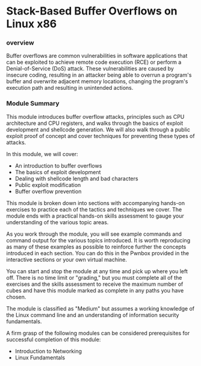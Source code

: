 # Stack-Based Buffer Overflows on Linux x86

### overview

Buffer overflows are common vulnerabilities in software applications that can be exploited to achieve remote code execution (RCE) or perform a Denial-of-Service (DoS) attack. These vulnerabilities are caused by insecure coding, resulting in an attacker being able to overrun a program's buffer and overwrite adjacent memory locations, changing the program's execution path and resulting in unintended actions.


 ### Module Summary
 
 This module introduces buffer overflow attacks, principles such as CPU architecture and CPU registers, and walks through the basics of exploit development and shellcode generation. We will also walk through a public exploit proof of concept and cover techniques for preventing these types of attacks.

In this module, we will cover:

-   An introduction to buffer overflows
-   The basics of exploit development
-   Dealing with shellcode length and bad characters
-   Public exploit modification
-   Buffer overflow prevention

This module is broken down into sections with accompanying hands-on exercises to practice each of the tactics and techniques we cover. The module ends with a practical hands-on skills assessment to gauge your understanding of the various topic areas.

As you work through the module, you will see example commands and command output for the various topics introduced. It is worth reproducing as many of these examples as possible to reinforce further the concepts introduced in each section. You can do this in the Pwnbox provided in the interactive sections or your own virtual machine.

You can start and stop the module at any time and pick up where you left off. There is no time limit or "grading," but you must complete all of the exercises and the skills assessment to receive the maximum number of cubes and have this module marked as complete in any paths you have chosen.

The module is classified as "Medium" but assumes a working knowledge of the Linux command line and an understanding of information security fundamentals.

A firm grasp of the following modules can be considered prerequisites for successful completion of this module:

-   Introduction to Networking
-   Linux Fundamentals